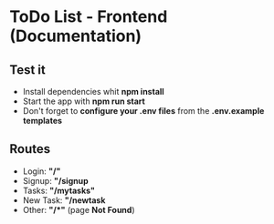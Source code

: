 # __ToDo List - Frontend__ (Documentation)

## __Test it__
- Install dependencies whit __npm install__
- Start the app with __npm run start__
- Don't forget to __configure your .env files__ from the __.env.example templates__

## __Routes__
- Login: __"/"__
- Signup: __"/signup__
- Tasks: __"/mytasks"__
- New Task: __"/newtask__
- Other: __"/*"__ (page __Not Found__)
